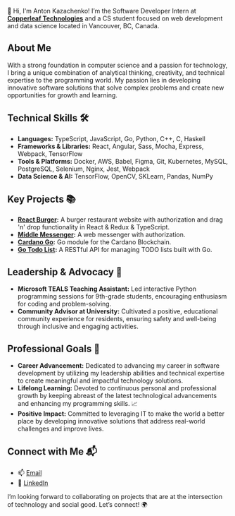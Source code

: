 👋 Hi, I'm Anton Kazachenko! I’m the Software Developer Intern at **[Copperleaf Technologies](https://www.copperleaf.com/)** and a CS student focused on web development and data science located in Vancouver, BC, Canada.

## About Me
With a strong foundation in computer science and a passion for technology, I bring a unique combination of analytical thinking, creativity, and technical expertise to the programming world. My passion lies in developing innovative software solutions that solve complex problems and create new opportunities for growth and learning.

## Technical Skills 🛠️
- **Languages:** TypeScript, JavaScript, Go, Python, C++, C, Haskell
- **Frameworks & Libraries:** React, Angular, Sass, Mocha, Express, Webpack, TensorFlow
- **Tools & Platforms:** Docker, AWS, Babel, Figma, Git, Kubernetes, MySQL, PostgreSQL, Selenium, Nginx, Jest, Webpack
- **Data Science & AI:** TensorFlow, OpenCV, SKLearn, Pandas, NumPy

## Key Projects 📚
- **[React Burger](https://github.com/antonkazachenko/react-burger):** A burger restaurant website with authorization and drag 'n' drop functionality in React & Redux & TypeScript.
- **[Middle Messenger](https://github.com/antonkazachenko/middle.messenger.praktikum.yandex):** A web messenger with authorization.
- **[Cardano Go](https://github.com/antonkazachenko/cardano-go):** Go module for the Cardano Blockchain.
- **[Go Todo List](https://github.com/antonkazachenko/go-todo-list-api):** A RESTful API for managing TODO lists built with Go.

## Leadership & Advocacy 🌟
- **Microsoft TEALS Teaching Assistant:** Led interactive Python programming sessions for 9th-grade students, encouraging enthusiasm for coding and problem-solving.
- **Community Advisor at University:** Cultivated a positive, educational community experience for residents, ensuring safety and well-being through inclusive and engaging activities.

## Professional Goals 🚀
- **Career Advancement:** Dedicated to advancing my career in software development by utilizing my leadership abilities and technical expertise to create meaningful and impactful technology solutions.
- **Lifelong Learning:** Devoted to continuous personal and professional growth by keeping abreast of the latest technological advancements and enhancing my programming skills. 📈
- **Positive Impact:** Committed to leveraging IT to make the world a better place by developing innovative solutions that address real-world challenges and improve lives.

## Connect with Me 📬
- 📫 [Email](mailto:kazachenkowork@gmail.com)
- 🔗 [LinkedIn](https://www.linkedin.com/in/antonkazachenko/)

I’m looking forward to collaborating on projects that are at the intersection of technology and social good. Let’s connect! 🌍
